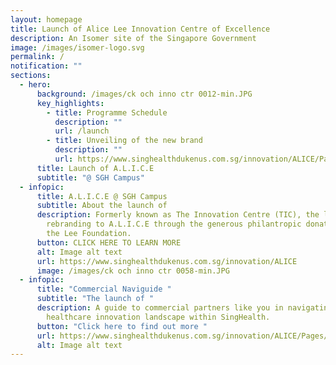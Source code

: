```yaml
---
layout: homepage
title: Launch of Alice Lee Innovation Centre of Excellence
description: An Isomer site of the Singapore Government
image: /images/isomer-logo.svg
permalink: /
notification: ""
sections:
  - hero:
      background: /images/ck och inno ctr 0012-min.JPG
      key_highlights:
        - title: Programme Schedule
          description: ""
          url: /launch
        - title: Unveiling of the new brand
          description: ""
          url: https://www.singhealthdukenus.com.sg/innovation/ALICE/Pages/New-Brand.aspx
      title: Launch of A.L.I.C.E
      subtitle: "@ SGH Campus"
  - infopic:
      title: A.L.I.C.E @ SGH Campus
      subtitle: About the launch of
      description: Formerly known as The Innovation Centre (TIC), the launch marks our
        rebranding to A.L.I.C.E through the generous philantropic donation from
        the Lee Foundation.
      button: CLICK HERE TO LEARN MORE
      alt: Image alt text
      url: https://www.singhealthdukenus.com.sg/innovation/ALICE
      image: /images/ck och inno ctr 0058-min.JPG
  - infopic:
      title: "Commercial Naviguide "
      subtitle: "The launch of "
      description: A guide to commercial partners like you in navigating the
        healthcare innovation landscape within SingHealth.
      button: "Click here to find out more "
      url: https://www.singhealthdukenus.com.sg/innovation/ALICE/Pages/Naviguide.aspx
      alt: Image alt text
---
```

